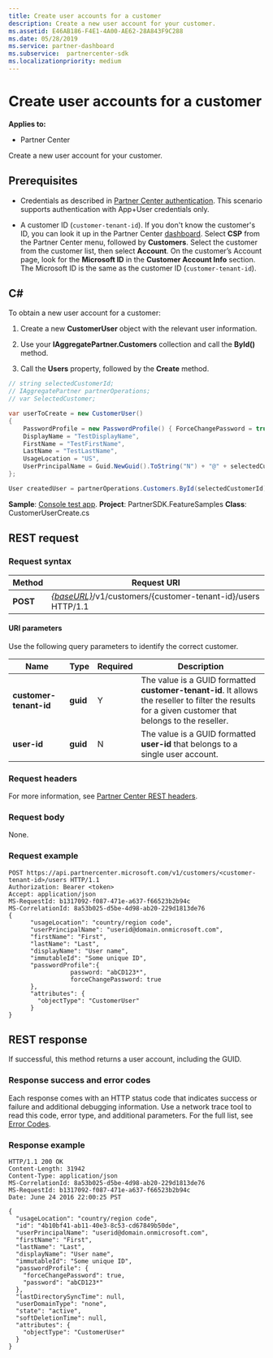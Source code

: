 ```yaml
---
title: Create user accounts for a customer
description: Create a new user account for your customer.
ms.assetid: E46AB186-F4E1-4A00-AE62-28A843F9C288
ms.date: 05/28/2019
ms.service: partner-dashboard
ms.subservice:  partnercenter-sdk
ms.localizationpriority: medium
---
```


# Create user accounts for a customer

**Applies to:**

- Partner Center

Create a new user account for your customer.

## Prerequisites

- Credentials as described in [Partner Center authentication](partner-center-authentication.md). This scenario supports authentication with App+User credentials only.

- A customer ID (`customer-tenant-id`). If you don't know the customer's ID, you can look it up in the Partner Center [dashboard](https://partner.microsoft.com/dashboard). Select **CSP** from the Partner Center menu, followed by **Customers**. Select the customer from the customer list, then select **Account**. On the customer’s Account page, look for the **Microsoft ID** in the **Customer Account Info** section. The Microsoft ID is the same as the customer ID  (`customer-tenant-id`).

## C\#

To obtain a new user account for a customer:

1. Create a new **CustomerUser** object with the relevant user information.

2. Use your **IAggregatePartner.Customers** collection and call the **ById()** method.

3. Call the **Users** property, followed by the **Create** method.

``` csharp
// string selectedCustomerId;
// IAggregatePartner partnerOperations;
// var SelectedCustomer;

var userToCreate = new CustomerUser()
{
    PasswordProfile = new PasswordProfile() { ForceChangePassword = true, Password = "Password!1" },
    DisplayName = "TestDisplayName",
    FirstName = "TestFirstName",
    LastName = "TestLastName",
    UsageLocation = "US",
    UserPrincipalName = Guid.NewGuid().ToString("N") + "@" + selectedCustomer.CompanyProfile.Domain.ToString()
};

User createdUser = partnerOperations.Customers.ById(selectedCustomerId).Users.Create(userToCreate);
```

**Sample**: [Console test app](console-test-app.md). **Project**: PartnerSDK.FeatureSamples **Class**: CustomerUserCreate.cs

## REST request

### Request syntax

| Method   | Request URI                                                                                  |
|----------|----------------------------------------------------------------------------------------------|
| **POST** | [*{baseURL}*](partner-center-rest-urls.md)/v1/customers/{customer-tenant-id}/users HTTP/1.1 |

#### URI parameters

Use the following query parameters to identify the correct customer.

| Name | Type | Required | Description |
|----- |----- | -------- |------------ |
| **customer-tenant-id** | **guid** | Y | The value is a GUID formatted **customer-tenant-id**. It allows the reseller to filter the results for a given customer that belongs to the reseller. |
| **user-id** | **guid** | N | The value is a GUID formatted **user-id** that belongs to a single user account. |

### Request headers

For more information, see [Partner Center REST headers](headers.md).

### Request body

None.

### Request example

```http
POST https://api.partnercenter.microsoft.com/v1/customers/<customer-tenant-id>/users HTTP/1.1
Authorization: Bearer <token>
Accept: application/json
MS-RequestId: b1317092-f087-471e-a637-f66523b2b94c
MS-CorrelationId: 8a53b025-d5be-4d98-ab20-229d1813de76
{
      "usageLocation": "country/region code",
      "userPrincipalName": "userid@domain.onmicrosoft.com",
      "firstName": "First",
      "lastName": "Last",
      "displayName": "User name",
      "immutableId": "Some unique ID",
      "passwordProfile":{
                 password: "abCD123*",
                 forceChangePassword: true
      },
      "attributes": {
        "objectType": "CustomerUser"
      }
}
```

## REST response

If successful, this method returns a user account, including the GUID.

### Response success and error codes

Each response comes with an HTTP status code that indicates success or failure and additional debugging information. Use a network trace tool to read this code, error type, and additional parameters. For the full list, see [Error Codes](error-codes.md).

### Response example

```http
HTTP/1.1 200 OK
Content-Length: 31942
Content-Type: application/json
MS-CorrelationId: 8a53b025-d5be-4d98-ab20-229d1813de76
MS-RequestId: b1317092-f087-471e-a637-f66523b2b94c
Date: June 24 2016 22:00:25 PST

{
  "usageLocation": "country/region code",
  "id": "4b10bf41-ab11-40e3-8c53-cd67849b50de",
  "userPrincipalName": "userid@domain.onmicrosoft.com",
  "firstName": "First",
  "lastName": "Last",
  "displayName": "User name",
  "immutableId": "Some unique ID",
  "passwordProfile": {
    "forceChangePassword": true,
    "password": "abCD123*"
  },
  "lastDirectorySyncTime": null,
  "userDomainType": "none",
  "state": "active",
  "softDeletionTime": null,
  "attributes": {
    "objectType": "CustomerUser"
  }
}
```